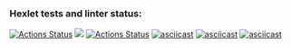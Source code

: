 ### Hexlet tests and linter status:
[![Actions Status](https://github.com/antonlipilin/frontend-project-lvl1/workflows/hexlet-check/badge.svg)](https://github.com/antonlipilin/frontend-project-lvl1/actions)
<a href="https://codeclimate.com/github/codeclimate/codeclimate/maintainability"><img src="https://api.codeclimate.com/v1/badges/a99a88d28ad37a79dbf6/maintainability" /></a>
[![Actions Status](https://github.com/antonlipilin/frontend-project-lvl1/workflows/Node%20CI/badge.svg)](https://github.com/antonlipilin/frontend-project-lvl1/actions)
[![asciicast](https://asciinema.org/a/eT4W09nxFJZRrZDjMLrQnFsZh.svg)](https://asciinema.org/a/eT4W09nxFJZRrZDjMLrQnFsZh)
[![asciicast](https://asciinema.org/a/jSelVkXF5xgy27XPj3i726sS2.svg)](https://asciinema.org/a/jSelVkXF5xgy27XPj3i726sS2)
[![asciicast](https://asciinema.org/a/4YA1gt1Vz7NM2WpCKNFBwHa6l.svg)](https://asciinema.org/a/4YA1gt1Vz7NM2WpCKNFBwHa6l)
